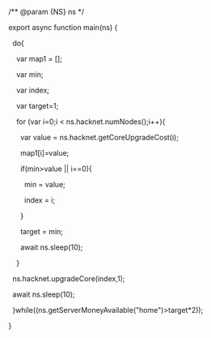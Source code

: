 
/** @param {NS} ns */

export async function main(ns) {

  do{

    var map1 = [];

    var min;

    var index;

    var target=1;

    for (var i=0;i < ns.hacknet.numNodes();i++){

      var value = ns.hacknet.getCoreUpgradeCost(i);

      map1[i]=value;

      if(min>value || i==0){

        min = value;

        index = i;

      }

      target = min;

      await ns.sleep(10);

    }

  ns.hacknet.upgradeCore(index,1);

  await ns.sleep(10);

  }while((ns.getServerMoneyAvailable("home")>target*2));

}
```